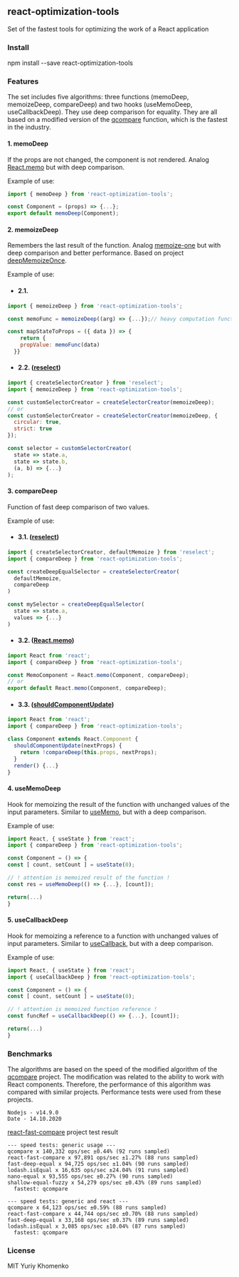 ## react-optimization-tools
Set of the fastest tools for optimizing the work of a React application

### Install
npm install --save react-optimization-tools

### Features

The set includes five algorithms: three functions (memoDeep, memoizeDeep, compareDeep) and two hooks (useMemoDeep, useCallbackDeep). They use deep comparison for equality.
They are all based on a modified version of the [qcompare](https://github.com/Yuriy-Khomenko/qcompare) function, which is the fastest in the industry.

#### 1. memoDeep
If the props are not changed, the component is not rendered. Analog [React.memo](https://reactjs.org/docs/react-api.html#reactmemo) but with deep comparison.

Example of use:
```javascript
import { memoDeep } from 'react-optimization-tools';

const Component = (props) => {...};
export default memoDeep(Component);
```

#### 2. memoizeDeep
Remembers the last result of the function. Analog [memoize-one](https://github.com/alexreardon/memoize-one) but with deep comparison and better performance. Based on project [deepMemoizeOnce](https://github.com/Yuriy-Khomenko/deep-memoize-once).

Example of use:
- #### 2.1.
```javascript
import { memoizeDeep } from 'react-optimization-tools';

const memoFunc = memoizeDeep((arg) => {...});// heavy computation function

const mapStateToProps = ({ data }) => {
    return {
    propValue: memoFunc(data)
  }}
  ```

- #### 2.2. ([reselect](https://github.com/reduxjs/reselect))
```javascript
import { createSelectorCreator } from 'reselect';
import { memoizeDeep } from 'react-optimization-tools';

const customSelectorCreator = createSelectorCreator(memoizeDeep);
// or
const customSelectorCreator = createSelectorCreator(memoizeDeep, {
  circular: true,
  strict: true
});

const selector = customSelectorCreator(
  state => state.a,
  state => state.b,
  (a, b) => {...}
);
```

#### 3. compareDeep
Function of fast deep comparison of two values.

Example of use:
- #### 3.1. ([reselect](https://github.com/reduxjs/reselect))
```javascript
import { createSelectorCreator, defaultMemoize } from 'reselect';
import { compareDeep } from 'react-optimization-tools';

const createDeepEqualSelector = createSelectorCreator(
  defaultMemoize,
  compareDeep
)

const mySelector = createDeepEqualSelector(
  state => state.a,
  values => {...}
)
```

- #### 3.2. ([React.memo](https://reactjs.org/docs/react-api.html#reactmemo))
```javascript
import React from 'react';
import { compareDeep } from 'react-optimization-tools';

const MemoComponent = React.memo(Component, compareDeep);
// or
export default React.memo(Component, compareDeep);
```

- #### 3.3. ([shouldComponentUpdate](https://reactjs.org/docs/optimizing-performance.html#shouldcomponentupdate-in-action))
```javascript
import React from 'react';
import { compareDeep } from 'react-optimization-tools';

class Component extends React.Component {
  shouldComponentUpdate(nextProps) {
    return !compareDeep(this.props, nextProps);
  }
  render() {...}
}
```

#### 4. useMemoDeep
Hook for memoizing the result of the function with unchanged values of the input parameters. Similar to [useMemo](https://reactjs.org/docs/hooks-reference.html#usememo), but with a deep comparison.

Example of use:
```javascript
import React, { useState } from 'react';
import { compareDeep } from 'react-optimization-tools';

const Component = () => {
const [ count, setCount ] = useState(0);

// ! attention is memoized result of the function !
const res = useMemoDeep(() => {...}, [count]);

return(...)
}
```

#### 5. useCallbackDeep
Hook for memoizing a reference to a function with unchanged values of input parameters. Similar to [useCallback](https://reactjs.org/docs/hooks-reference.html#usecallback), but with a deep comparison.

Example of use:
```javascript
import React, { useState } from 'react';
import { useCallbackDeep } from 'react-optimization-tools';

const Component = () => {
const [ count, setCount ] = useState(0);

// ! attention is memoized function reference !
const funcRef = useCallbackDeep(() => {...}, [count]);

return(...)
}
```

### Benchmarks
The algorithms are based on the speed of the modified algorithm of the [qcompare](https://github.com/Yuriy-Khomenko/qcompare) project. The modification was related to the ability to work with React components. Therefore, the performance of this algorithm was compared with similar projects. Performance tests were used from these projects.

```
Nodejs - v14.9.0
Date - 14.10.2020
```

[react-fast-compare](https://github.com/FormidableLabs/react-fast-compare) project test result

```
--- speed tests: generic usage ---
qcompare x 140,332 ops/sec ±0.44% (92 runs sampled)
react-fast-compare x 97,891 ops/sec ±1.27% (88 runs sampled)
fast-deep-equal x 94,725 ops/sec ±1.04% (90 runs sampled)
lodash.isEqual x 16,635 ops/sec ±24.04% (91 runs sampled)
nano-equal x 93,555 ops/sec ±0.27% (90 runs sampled)
shallow-equal-fuzzy x 54,279 ops/sec ±0.43% (89 runs sampled)
  fastest: qcompare

--- speed tests: generic and react ---
qcompare x 64,123 ops/sec ±0.59% (88 runs sampled)
react-fast-compare x 44,744 ops/sec ±0.70% (88 runs sampled)
fast-deep-equal x 33,168 ops/sec ±0.37% (89 runs sampled)
lodash.isEqual x 3,085 ops/sec ±10.04% (87 runs sampled)
  fastest: qcompare
```

### License

MIT Yuriy Khomenko